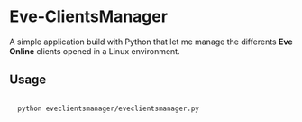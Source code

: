 # Eve-ClientsManager
A simple application build with Python that let me manage the differents **Eve Online** clients opened in a Linux environment.
## Usage
<code>
  python eveclientsmanager/eveclientsmanager.py
</code>
